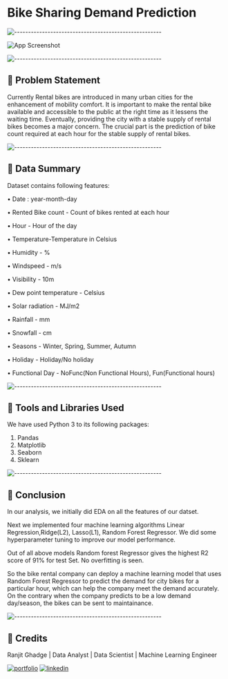 # Bike Sharing Demand Prediction

![-----------------------------------------------------](https://raw.githubusercontent.com/andreasbm/readme/master/assets/lines/rainbow.png)

![App Screenshot](https://www.intelligenttransport.com/wp-content/uploads/My-project-80.jpg)



![-----------------------------------------------------](https://raw.githubusercontent.com/andreasbm/readme/master/assets/lines/rainbow.png)



## 📖 Problem Statement

Currently Rental bikes are introduced in many urban cities for the enhancement of mobility comfort. It is important to make the rental bike available and accessible to the public at the right time as it lessens the waiting time. Eventually, providing the city with a stable supply of rental bikes becomes a major concern. The crucial part is the prediction of bike count required at each hour for the stable supply of rental bikes.

![-----------------------------------------------------](https://raw.githubusercontent.com/andreasbm/readme/master/assets/lines/rainbow.png)

## 📖 Data Summary

Dataset contains following features:

• Date : year-month-day

• Rented Bike count - Count of bikes rented at each hour

• Hour - Hour of the day

• Temperature-Temperature in Celsius

• Humidity - %

• Windspeed - m/s

• Visibility - 10m

• Dew point temperature - Celsius

• Solar radiation - MJ/m2

• Rainfall - mm

• Snowfall - cm

• Seasons - Winter, Spring, Summer, Autumn

• Holiday - Holiday/No holiday

• Functional Day - NoFunc(Non Functional Hours), Fun(Functional hours)

![-----------------------------------------------------](https://raw.githubusercontent.com/andreasbm/readme/master/assets/lines/rainbow.png)

## 📖 Tools and Libraries Used


We have used Python 3 to its following packages:

1. Pandas
2. Matplotlib
3. Seaborn
4. Sklearn

![-----------------------------------------------------](https://raw.githubusercontent.com/andreasbm/readme/master/assets/lines/rainbow.png)

## 📖 Conclusion

In our analysis, we initially did EDA on all the features of our datset. 

Next we implemented four machine learning algorithms Linear Regression,Ridge(L2), Lasso(L1), Random Forest Regressor. We did some hyperparameter tuning to improve our model performance.

Out of all above models Random forest Regressor gives the highest R2 score of 91% for test Set.
No overfitting is seen.

So the bike rental company can deploy a machine learning model that uses Random Forest Regressor to predict the demand for city bikes for a particular hour, which can help the company meet the demand accurately. On the contrary when the company predicts to be a low demand day/season, the bikes can be sent to maintainance.

![-----------------------------------------------------](https://raw.githubusercontent.com/andreasbm/readme/master/assets/lines/rainbow.png)

## 📖 Credits

Ranjit Ghadge | Data Analyst | Data Scientist | Machine Learning Engineer

[![portfolio](https://img.shields.io/badge/my_portfolio-000?style=for-the-badge&logo=ko-fi&logoColor=white)](https://github.com/Ranjitghadge)
[![linkedin](https://img.shields.io/badge/linkedin-0A66C2?style=for-the-badge&logo=linkedin&logoColor=white)](https://www.linkedin.com/in/ranjit-ghadge/)
